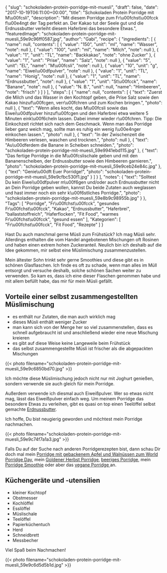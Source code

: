 {
    "slug": "schokoladen-protein-porridge-mit-muesli",
    "draft": false,
    "date": "2017-10-19T06:11:00+00:00",
    "title": "Schokoladen Protein Porridge mit M\u00fcsli",
    "description": "Mit diesem Porridge zum Fr\u00fchst\u00fcck f\u00e4ngt der Tag perfekt an. Der Kakao tut der Seele gut und die Erdnussbutter verleiht diesem Haferbrei das besondere Etwas.",
    "featuredImage": "schokoladen-protein-porridge-mit-muesli_59e9c96ff0587.jpg",
    "author": "Gabi",
    "recipe": {
        "ingredients": [
            {
                "name": null,
                "contents": [
                    {
                        "value": "150",
                        "unit": "ml",
                        "name": "Wasser",
                        "note": null
                    },
                    {
                        "value": "100",
                        "unit": "ml",
                        "name": "Milch",
                        "note": null
                    },
                    {
                        "value": "1",
                        "unit": "TL",
                        "name": "Backkakao",
                        "note": "ohne Zucker"
                    },
                    {
                        "value": "1",
                        "unit": "Prise",
                        "name": "Salz",
                        "note": null
                    },
                    {
                        "value": "5",
                        "unit": "EL",
                        "name": "M\u00fcsli",
                        "note": null
                    },
                    {
                        "value": "10",
                        "unit": "g",
                        "name": "Eiwei\u00dfpulver",
                        "note": null
                    },
                    {
                        "value": "1",
                        "unit": "TL",
                        "name": "Honig",
                        "note": null
                    },
                    {
                        "value": "1",
                        "unit": "TL",
                        "name": "Erdnussbutter",
                        "note": null
                    },
                    {
                        "value": "1",
                        "unit": "St\u00fcck",
                        "name": "Banane",
                        "note": null
                    },
                    {
                        "value": "N. B.",
                        "unit": null,
                        "name": "Himbeeren",
                        "note": "frisch"
                    }
                ]
            }
        ],
        "steps": [
            {
                "name": null,
                "contents": [
                    {
                        "text": "Zuerst die Milch und das Wasser in den Kochtopf geben, die Prise Salz sowie den Kakao hinzuf\u00fcgen, verr\u00fchren und zum Kochen bringen.",
                        "photo": null
                    },
                    {
                        "text": "Wenn alles kocht, das M\u00fcsli sowie das Eiwei\u00dfpulver hinzuf\u00fcgen und den Haferbrei etwa weitere 5 Minuten eink\u00f6cheln lassen. Dabei immer wieder r\u00fchren. Tipp: Die Einkochzeit richtet sich nach dem Geschmack. Wenn man das Porridge lieber ganz weich mag, sollte man es ruhig ein wenig l\u00e4nger einkochen lassen.",
                        "photo": null
                    },
                    {
                        "text": "In der Zwischenzeit die Himbeeren verlesen, waschen und trocknen.",
                        "photo": null
                    },
                    {
                        "text": "Au\u00dferdem die Banane in Scheiben schneiden.",
                        "photo": "schokoladen-protein-porridge-mit-muesli_59e9941ebd115.jpg"
                    },
                    {
                        "text": "Das fertige Porridge in die M\u00fcslischale geben und mit den Bananenscheiben, der Erdnussbutter sowie den Himbeeren garnieren.",
                        "photo": "schokoladen-protein-porridge-mit-muesli_59e9ceb24e84c.jpg"
                    },
                    {
                        "text": "Genie\u00dft Euer Porridge!",
                        "photo": "schokoladen-protein-porridge-mit-muesli_59e9cfbc530f1.jpg"
                    }
                ]
            }
        ],
        "notes": {
            "text": "Solltest Du kein Eiwei\u00dfpulver m\u00f6gen und\/oder auch Erdnussbutter nicht an Dein Porridge geben wollen, kannst Du beide Zutaten auch weglassen und hast immer noch ein sehr k\u00f6stliches Porridge.",
            "photo": "schokoladen-protein-porridge-mit-muesli_59e8b9c98955b.jpg"
        }
    },
    "Tags": [
        "Porridge",
        "Fr\u00fchst\u00fcck",
        "gesundes Fr\u00fchst\u00fcck",
        "Kakao",
        "Erdnussbutter",
        "Haferbrei",
        "ballaststoffreich",
        "Haferflocken",
        "Fit Food",
        "warmes Fr\u00fchst\u00fcck",
        "gesund essen"
    ],
    "Kategorien": [
        "Fr\u00fchst\u00fcck",
        "Fit Food",
        "Rezepte"
    ]
}

Hast Du auch manchmal gerne Müsli zum Frühstück? Ich mag Müsli sehr. Allerdings enthalten die vom Handel angebotenen Mischungen oft Rosinen und haben einen extrem hohen Zuckeranteil. Neulich bin ich deshalb auf die Idee gekommen, mir selbst eine Müslimischung zusammenzustellen.

Mein ältester Sohn trinkt sehr gerne Smoothies und diese gibt es in schönen Glasflaschen. Ich finde es oft zu schade, wenn man alles im Müll entsorgt und versuche deshalb, solche schönen Sachen weiter zu verwenden. So kam es, dass ich eine dieser Flaschen genommen habe und mit allem befüllt habe, das mir für mein Müsli gefällt.

## Vorteile einer selbst zusammengestellten Müslimischung

- es enthält nur Zutaten, die man auch wirklich mag
- dieses Müsli enthält weniger Zucker
- man kann sich von der Menge her so viel zusammenstellen, dass es schnell aufgebraucht ist und  anschließend wieder eine neue Mischung kreieren
- es gibt auf diese Weise keine Langeweile beim Frühstück
- das selbst zusammengestellte Müsli ist frischer als die abgepackten Mischungen

{{< photo filename="schokoladen-protein-porridge-mit-muesli_59e9c6850bd70.jpg" >}}

Ich möchte diese Müslimischung jedoch nicht nur mit Joghurt genießen, sondern verwende sie auch gleich für mein Porridge.

Außerdem verwende ich diesmal auch Eiweißpulver. Wer so etwas nicht mag, lässt das Eiweißpulver einfach weg. Um meinem Porridge das besondere Etwas zu verleihen, gibt es quasi on top einen Teelöffel selbst gemachte [Erdnussbutter](https://kochfokus.de/artikel/erdnussbutter-selber-machen/ "Erdnussbutter").

Ich hoffe, Du bist neugierig geworden und möchtest mein Porridge nachmachen.

{{< photo filename="schokoladen-protein-porridge-mit-muesli_59e9c74f7a1a3.jpg" >}}

Falls Du auf der Suche nach anderen Porridgerezepten bist, dann schau Dir doch mal mein [Porridge mit gebackenem Apfel und Walnüssen zum World Porridge Day](https://kochfokus.de/artikel/porridge-mit-gebackenem-apfel-und-walnuessen-zum-world-porridge-day/ "Porridge mit gebackenem Apfel und Walnüssen zum World Porridge Day"), mein [Goldener Herbst Porridge](https://kochfokus.de/artikel/goldener-herbst-porridge/ "Goldener Herbst Porridge"), [beeriges Porridge](https://kochfokus.de/artikel/beeriges-porridge/ "beeriges Porridge"), mein [Porridge Smoothie](https://kochfokus.de/artikel/das-perfekte-fruehstueck-ein-schaelchen-porridge-smoothie/ "Porridge Smoothie") oder aber das [vegane Porridge ](https://kochfokus.de/artikel/veganes-mandel-porridge/ "vegane Porridge ") an.

## Küchengeräte und -utensilien
- kleiner Kochtopf
- Obstmesser
- Kochlöffel
- Esslöffel
- Müslischale
- Teelöffel
- Papierküchentuch
- Herd
- Schneidbrett
- Messbecher

Viel Spaß beim Nachmachen!

{{< photo filename="schokoladen-protein-porridge-mit-muesli_59e9c6d5d5b1d.jpg" >}}